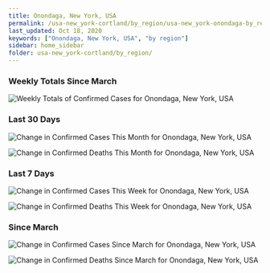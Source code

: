 ```yaml
---
title: Onondaga, New York, USA
permalink: /usa-new_york-cortland/by_region/usa-new_york-onondaga-by_region.html
last_updated: Oct 18, 2020
keywords: ["Onondaga, New York, USA", "by region"]
sidebar: home_sidebar
folder: usa-new_york-cortland/by_region/
---
```


<h3>Weekly Totals Since March</h3>

![Weekly Totals of Confirmed Cases for Onondaga, New York, USA](/images/graphs/usa-new_york-onondaga-weekly_totals_graph.png)

<h3>Last 30 Days</h3>

![Change in Confirmed Cases This Month for Onondaga, New York, USA](/images/graphs/usa-new_york-onondaga-delta_confirmed-30_days_graph.png)

![Change in Confirmed Deaths This Month for Onondaga, New York, USA](/images/graphs/usa-new_york-onondaga-delta_deaths-30_days_graph.png)

<h3>Last 7 Days</h3>

![Change in Confirmed Cases This Week for Onondaga, New York, USA](/images/graphs/usa-new_york-onondaga-delta_confirmed-7_days_graph.png)

![Change in Confirmed Deaths This Week for Onondaga, New York, USA](/images/graphs/usa-new_york-onondaga-delta_deaths-7_days_graph.png)

<h3>Since March</h3>

![Change in Confirmed Cases Since March for Onondaga, New York, USA](/images/graphs/usa-new_york-onondaga-delta_confirmed-since_march_graph.png)

![Change in Confirmed Deaths Since March for Onondaga, New York, USA](/images/graphs/usa-new_york-onondaga-delta_deaths-since_march_graph.png)
